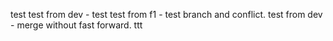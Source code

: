 test
test from dev - test
test from f1 - test branch and conflict.
test from dev - merge without fast forward.
ttt
